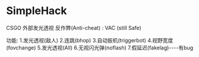 # SimpleHack
CSGO 外部发光透视
反作弊(Anti-cheat) : VAC (still Safe)

功能:
1.发光透视(敌人)
2.连跳(bhop)
3.自动扳机(triggerbot)
4.视野宽度(fovchange)
5.发光透视(All)
6.无视闪光弹(noflash)
7.假延迟(fakelag)----有bug
